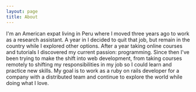 ```yaml
---
layout: page
title: About
---
```


I'm an American expat living in Peru where I moved three years ago to work as a research assistant. A year in I decided to quit that job, but remain in the country while I explored other options. After a year taking online courses and tutorials I discovered my current passion: programming. Since then I've been trying to make the shift into web development, from taking courses remotely to shifting my responsibilities in my job so I could learn and practice new skills. My goal is to work as a ruby on rails developer for a company with a distributed team and continue to explore the world while doing what I love.
